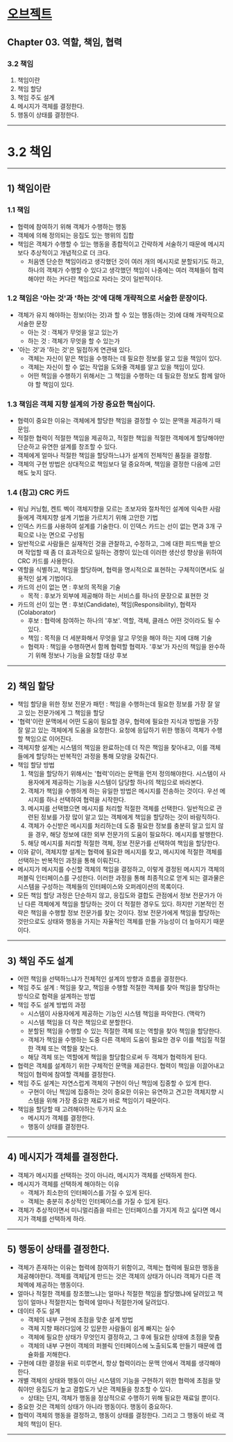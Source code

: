 # <a href = "../README.md" target="_blank">오브젝트</a>
## Chapter 03. 역할, 책임, 협력
### 3.2 책임
1) 책임이란
2) 책임 할당
3) 책임 주도 설계
4) 메시지가 객체를 결정한다.
5) 행동이 상태를 결정한다.

---

# 3.2 책임

---

## 1) 책임이란

### 1.1 책임
- 협력에 참여하기 위해 객체가 수행하는 행동
- 객체에 의해 정의되는 응집도 있는 행위의 집합
- 책임은 객체가 수행할 수 있는 행동을 종합적이고 간략하게 서술하기 때문에 메시지보다 추상적이고 개념적으로 더 크다.
    - 처음엔 단순한 책임이라고 생각했던 것이 여러 개의 메시지로 분할되기도 하고, 하나의 객체가 수행할 수 있다고 생각했던 책임이 나중에는
      여러 객체들이 협력해야만 하는 커다란 책임으로 자라는 것이 일반적이다.

### 1.2 책임은 '아는 것'과 '하는 것'에 대해 개략적으로 서술한 문장이다.
- 객체가 유지 해야하는 정보(아는 것)과 할 수 있는 행동(하는 것)에 대해 개략적으로 서술한 문장
  - 아는 것 : 객체가 무엇을 알고 있는가
  - 하는 것 : 객체가 무엇을 할 수 있는가
- '아는 것'과 '하는 것'은 밀접하게 연관돼 있다.
    - 객체는 자신이 맡은 책임을 수행하는 데 필요한 정보를 알고 있을 책임이 있다.
    - 객체는 자신이 할 수 없는 작업을 도와줄 객체를 알고 있을 책임이 있다.
    - 어떤 책임을 수행하기 위해서는 그 책임을 수행하는 데 필요한 정보도 함께 알아야 할 책임이 있다.

### 1.3 책임은 객체 지향 설계의 가장 중요한 핵심이다.
- 협력이 중요한 이유는 객체에게 할당한 책임을 결정할 수 있는 문맥을 제공하기 때문임.
- 적절한 협력이 적절한 책임을 제공하고, 적절한 책임을 적절한 객체에게 할당해야만 단순하고 유연한 설계를 창조할 수 있다.
- 객체에게 얼마나 적절한 책임을 할당하느냐가 설계의 전체적인 품질을 결정함.
- 객체의 구현 방법은 상대적으로 책임보다 덜 중요하며, 책임을 결정한 다음에 고민해도 늦지 않다.

### 1.4 (참고) CRC 카드
- 워닝 커닝험, 켄트 벡이 객체지향을 모르는 초보자와 절차적인 설계에 익숙한 사람들에게 객체지향 설계 기법을 가르치기 위해 고안한 기법
- 인덱스 카드를 사용하여 설계를 기술한다. 이 인덱스 카드는 선이 없는 면과 3개 구획으로 나눈 면으로 구성됨
- 일반적으로 사람들은 실재적인 것을 관찰하고, 수정하고, 그에 대한 피드백을 받으며 작업할 때 좀 더 효과적으로 일하는 경향이 있는데
  이러한 생산성 향상을 위하여 CRC 카드를 사용한다.
- 역할을 식별하고, 책임을 할당하며, 협력을 명시적으로 표현하는 구체적이면서도 실용적인 설계 기법이다.
- 카드의 선이 없는 면 : 후보의 목적을 기술
    - 목적 : 후보가 외부에 제공해야 하는 서비스를 하나의 문장으로 표현한 것
- 카드의 선이 있는 면 : 후보(Candidate), 책임(Responsibility), 협력자(Colaborator)
    - 후보 : 협력에 참여하는 하나의 '후보'. 역할, 객체, 클래스 어떤 것이라도 될 수 있다.
    - 책임 : 목적을 더 세분화해서 무엇을 알고 무엇을 해야 하는 지에 대해 기술
    - 협력자 : 책임을 수행하면서 함께 협력할 협력자. '후보'가 자신의 책임을 완수하기 위해 정보나 기능을 요청할 대상 후보

---


## 2) 책임 할당
- 책임 할당을 위한 정보 전문가 패턴 : 책임을 수행하는데 필요한 정보를 가장 잘 알고 있는 전문가에게 그 책임을 할당
- '협력'이란 문맥에서 어떤 도움이 필요할 경우, 협력에 필요한 지식과 방법을 가장 잘 알고 있는 객체에게 도움을 요청한다.
  요청에 응답하기 위한 행동이 객체가 수행할 책임으로 이어진다.
- 객체지향 설계는 시스템의 책임을 완료하는데 더 작은 책임을 찾아내고, 이를 객체들에게 할당하는 반복적인 과정을 통해 모양을 갖춰간다.
- 책임 할당 방법
    1. 책임을 할당하기 위해서는 '협력'이라는 문맥을 먼저 정의해야한다. 시스템이 사용자에게 제공하는 기능을 시스템이 담당할 하나의 책임으로
       바라본다.
    2. 객체가 책임을 수행하게 하는 유일한 방법은 메시지를 전송하는 것이다. 우선 메시지를 하나 선택하여 협력을 시작한다.
    3. 메시지를 선택했으면 메시지를 처리할 적절한 객체를 선택한다. 일반적으로 관련된 정보를 가장 많이 알고 있는 객체에게 책임을 할당하는 것이
       바람직하다.
    4. 객체가 수신받은 메시지를 처리하는데 도중 필요한 정보를 충분히 알고 있지 않을 경우, 해당 정보에 대한 외부 전문가의 도움이 필요하다.
       메시지를 발행한다.
    5. 해당 메시지를 처리할 적절한 객체, 정보 전문가를 선택하여 책임을 할당한다.
- 이와 같이, 객체지향 설계는 협력에 필요한 메시지를 찾고, 메시지에 적절한 객체를 선택하는 반복적인 과정을 통해 이뤄진다.
- 메시지가 메시지를 수신할 객체의 책임을 결정하고, 이렇게 결정된 메시지가 객체의 퍼블릭 인터페이스를 구성한다. 이러한 과정을 통해
  최종적으로 얻게 되는 결과물은 시스템을 구성하는 객체들의 인터페이스와 오퍼레이션의 목록이다.
- 모든 책임 할당 과정은 단순하지 않고, 응집도와 결합도 관점에서 정보 전문가가 아닌 다른 객체에게 책임을 할당하는 것이 더 적절한 경우도 있다.
  하지만 기본적인 전략은 책임을 수행할 정보 전문가를 찾는 것이다. 정보 전문가에게 책임을 할당하는 것만으로도 상태와 행동을 가지는 자율적인 객체를
  만들 가능성이 더 높아지기 때문이다.

---

## 3) 책임 주도 설계
- 어떤 책임을 선택하느냐가 전체적인 설계의 방향과 흐름을 결정한다.
- 책임 주도 설계 : 책임을 찾고, 책임을 수행할 적절한 객체를 찾아 책임을 할당하는 방식으로 협력을 설계하는 방법
- 책임 주도 설계 방법의 과정
    - 시스템이 사용자에게 제공하는 기능인 시스템 책임을 파악한다. (맥락?)
    - 시스템 책임을 더 작은 책임으로 분할한다.
    - 분할된 책임을 수행할 수 있는 적절한 객체 또는 역할을 찾아 책임을 할당한다.
    - 객체가 책임을 수행하는 도중 다른 객체의 도움이 필요한 경우 이를 책임질 적절한 객체 또는 역할을 찾는다.
    - 해당 객체 또는 역할에게 책임을 할당함으로써 두 객체가 협력하게 된다.
- 협력은 객체를 설계하기 위한 구체적인 문맥을 제공한다. 협력이 책임을 이끌어내고 책임이 협력에 참여할 객체를 결정한다.
- 책임 주도 설계는 자연스럽게 객체의 구현이 아닌 책임에 집중할 수 있게 한다.
    - 구현이 아닌 책임에 집중하는 것이 중요한 이유는 유연하고 견고한 객체지향 시스템을 위해 가장 중요한 재료가 바로 책임이기 때문이다.
- 책임을 할당할 때 고려해야하는 두가지 요소
    - 메시지가 객체를 결정한다.
    - 행동이 상태를 결정한다.

---

## 4) 메시지가 객체를 결정한다.
- 객체가 메시지를 선택하는 것이 아니라, 메시지가 객체를 선택하게 한다.
- 메시지가 객체를 선택하게 해야하는 이유
    - 객체가 최소한의 인터페이스를 가질 수 있게 된다.
    - 객체는 충분히 추상적인 인터페이스를 가질 수 있게 된다.
- 객체가 추상적이면서 미니멀리즘을 따르는 인터페이스를 가지게 하고 싶다면 메시지가 객체를 선택하게 하라.

---

## 5) 행동이 상태를 결정한다.
- 객체가 존재하는 이유는 협력에 참여하기 위함이고, 객체는 협력에 필요한 행동을 제공해야한다. 객체를 객체답게 만드는 것은
  객체의 상태가 아니라 객체가 다른 객체엑에 제공하는 행동이다.
- 얼마나 적절한 객체를 창조했느냐는 얼마나 적절한 책임을 할당했냐에 달려있고 책임이 얼마나 적절한지는 협력에 얼마나 적절한가에
  달려있다.
- 데이터 주도 설계
    - 객체의 내부 구현에 초점을 맞춘 설계 방법
    - 객체 지향 패러다임에 갓 입문한 사람들이 쉽게 빠지는 실수
    - 객체에 필요한 상태가 무엇인지 결정하고, 그 후에 필요한 상태에 초점을 맞춤
    - 객체의 내부 구현이 객체의 퍼블릭 인터페이스에 노출되도록 만들기 때문에 캡슐화를 저해한다.
- 구현에 대한 결정을 뒤로 미루면서, 항상 협력이라는 문맥 안에서 객체를 생각해야한다.
- 개별 객체의 상태와 행동이 아닌 시스템의 기능을 구현하기 위한 협력에 초점을 맞춰야만 응집도가 높고 결합도가 낮은 객체들을 창조할
  수 있다.
    - 상태는 단지, 객체가 행동을 정상적으로 수행하기 위해 필요한 재료일 뿐이다.
- 중요한 것은 객체의 상태가 아니라 행동이다. 행동이 중요하다.
- 협력이 객체의 행동을 결정하고, 행동이 상태를 결정한다. 그리고 그 행동이 바로 객체의 책임이 된다.

---
